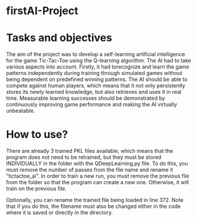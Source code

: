 # firstAI-Project



# Tasks and objectives
The aim of the project was to develop a self-learning artificial intelligence for the game Tic-Tac-Toe using the Q-learning algorithm. The AI had to take various aspects into account. 
Firstly, it had torecognize and learn the game patterns independently during training through simulated games without being dependent on predefined winning patterns. 
The AI should be able to compete against human players, which means that it not only persistently stores its newly learned knowledge, but also retrieves and uses it in real time.
Measurable learning successes should be demonstrated by continuously improving game performance and making the AI virtually unbeatable.

# How to use?
There are already 3 trained PKL files available, which means that the program does not need to be retrained, but they must be stored INDIVIDUALLY in the folder with the QDeepLearning.py file.
To do this, you must remove the number of passes from the file name and rename it “tictactoe_ai”.
In order to train a new run, you must remove the previous file from the folder so that the program can create a new one. Otherwise, it will train on the previous file.

Optionally, you can rename the trained file being loaded in line 372. 
Note that if you do this, the filename must also be changed either in the code where it is saved or directly in the directory.
